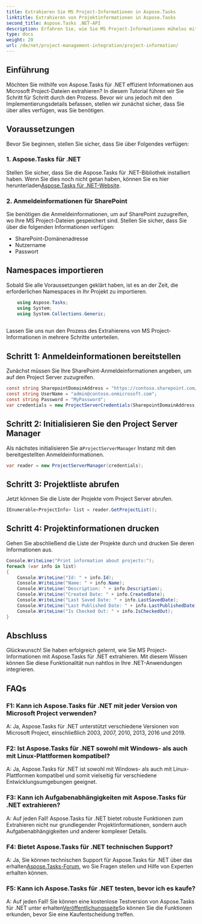 ```yaml
---
title: Extrahieren Sie MS Project-Informationen in Aspose.Tasks
linktitle: Extrahieren von Projektinformationen in Aspose.Tasks
second_title: Aspose.Tasks .NET-API
description: Erfahren Sie, wie Sie MS Project-Informationen mühelos mit Aspose.Tasks für .NET extrahieren. Tauchen Sie ein in unser umfassendes Tutorial.
type: docs
weight: 20
url: /de/net/project-management-integration/project-information/
---
```

## Einführung
Möchten Sie mithilfe von Aspose.Tasks für .NET effizient Informationen aus Microsoft Project-Dateien extrahieren? In diesem Tutorial führen wir Sie Schritt für Schritt durch den Prozess. Bevor wir uns jedoch mit den Implementierungsdetails befassen, stellen wir zunächst sicher, dass Sie über alles verfügen, was Sie benötigen.
## Voraussetzungen
Bevor Sie beginnen, stellen Sie sicher, dass Sie über Folgendes verfügen:
### 1. Aspose.Tasks für .NET
 Stellen Sie sicher, dass Sie die Aspose.Tasks für .NET-Bibliothek installiert haben. Wenn Sie dies noch nicht getan haben, können Sie es hier herunterladen[Aspose.Tasks für .NET-Website](https://releases.aspose.com/tasks/net/).
### 2. Anmeldeinformationen für SharePoint
Sie benötigen die Anmeldeinformationen, um auf SharePoint zuzugreifen, wo Ihre MS Project-Dateien gespeichert sind. Stellen Sie sicher, dass Sie über die folgenden Informationen verfügen:
- SharePoint-Domänenadresse
- Nutzername
- Passwort
## Namespaces importieren
Sobald Sie alle Voraussetzungen geklärt haben, ist es an der Zeit, die erforderlichen Namespaces in Ihr Projekt zu importieren.
```csharp
    using Aspose.Tasks;
    using System;
    using System.Collections.Generic;
    
```
Lassen Sie uns nun den Prozess des Extrahierens von MS Project-Informationen in mehrere Schritte unterteilen.
## Schritt 1: Anmeldeinformationen bereitstellen
Zunächst müssen Sie Ihre SharePoint-Anmeldeinformationen angeben, um auf den Project Server zuzugreifen.
```csharp
const string SharepointDomainAddress = "https://contoso.sharepoint.com/sites/pwa";
const string UserName = "admin@contoso.onmicrosoft.com";
const string Password = "MyPassword";
var credentials = new ProjectServerCredentials(SharepointDomainAddress, UserName, Password);
```
## Schritt 2: Initialisieren Sie den Project Server Manager
 Als nächstes initialisieren Sie a`ProjectServerManager` Instanz mit den bereitgestellten Anmeldeinformationen.
```csharp
var reader = new ProjectServerManager(credentials);
```
## Schritt 3: Projektliste abrufen
Jetzt können Sie die Liste der Projekte vom Project Server abrufen.
```csharp
IEnumerable<ProjectInfo> list = reader.GetProjectList();
```
## Schritt 4: Projektinformationen drucken
Gehen Sie abschließend die Liste der Projekte durch und drucken Sie deren Informationen aus.
```csharp
Console.WriteLine("Print information about projects:");
foreach (var info in list)
{
    Console.WriteLine("Id: " + info.Id);
    Console.WriteLine("Name: " + info.Name);
    Console.WriteLine("Description: " + info.Description);
    Console.WriteLine("Created Date: " + info.CreatedDate);
    Console.WriteLine("Last Saved Date: " + info.LastSavedDate);
    Console.WriteLine("Last Published Date: " + info.LastPublishedDate);
    Console.WriteLine("Is Checked Out: " + info.IsCheckedOut);
}
```
## Abschluss
Glückwunsch! Sie haben erfolgreich gelernt, wie Sie MS Project-Informationen mit Aspose.Tasks für .NET extrahieren. Mit diesem Wissen können Sie diese Funktionalität nun nahtlos in Ihre .NET-Anwendungen integrieren.
## FAQs
### F1: Kann ich Aspose.Tasks für .NET mit jeder Version von Microsoft Project verwenden?
A: Ja, Aspose.Tasks für .NET unterstützt verschiedene Versionen von Microsoft Project, einschließlich 2003, 2007, 2010, 2013, 2016 und 2019.
### F2: Ist Aspose.Tasks für .NET sowohl mit Windows- als auch mit Linux-Plattformen kompatibel?
A: Ja, Aspose.Tasks für .NET ist sowohl mit Windows- als auch mit Linux-Plattformen kompatibel und somit vielseitig für verschiedene Entwicklungsumgebungen geeignet.
### F3: Kann ich Aufgabenabhängigkeiten mit Aspose.Tasks für .NET extrahieren?
A: Auf jeden Fall! Aspose.Tasks für .NET bietet robuste Funktionen zum Extrahieren nicht nur grundlegender Projektinformationen, sondern auch Aufgabenabhängigkeiten und anderer komplexer Details.
### F4: Bietet Aspose.Tasks für .NET technischen Support?
 A: Ja, Sie können technischen Support für Aspose.Tasks für .NET über das erhalten[Aspose.Tasks-Forum](https://forum.aspose.com/c/tasks/15), wo Sie Fragen stellen und Hilfe von Experten erhalten können.
### F5: Kann ich Aspose.Tasks für .NET testen, bevor ich es kaufe?
 A: Auf jeden Fall! Sie können eine kostenlose Testversion von Aspose.Tasks für .NET unter erhalten[Veröffentlichungsseite](https://releases.aspose.com/)So können Sie die Funktionen erkunden, bevor Sie eine Kaufentscheidung treffen.